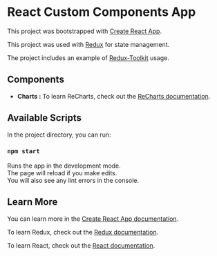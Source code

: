 # React Custom Components App

This project was bootstrapped with [Create React App](https://github.com/facebook/create-react-app).

This project was used with [Redux](https://redux.js.org/) for state management.

The project includes an example of [Redux-Toolkit](https://redux-toolkit.js.org) usage.

## Components

-   **Charts :** To learn ReCharts, check out the [ReCharts documentation](https://recharts.org/en-US/).

## Available Scripts

In the project directory, you can run:

### `npm start`

Runs the app in the development mode.\
The page will reload if you make edits.\
You will also see any lint errors in the console.

## Learn More

You can learn more in the [Create React App documentation](https://facebook.github.io/create-react-app/docs/getting-started).

To learn Redux, check out the [Redux documentation](https://redux.js.org/).

To learn React, check out the [React documentation](https://reactjs.org/).
